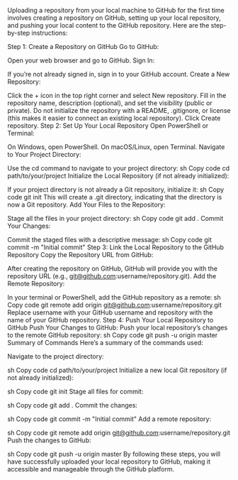 Uploading a repository from your local machine to GitHub for the first time involves creating a repository on GitHub, setting up your local repository, and pushing your local content to the GitHub repository. Here are the step-by-step instructions:

Step 1: Create a Repository on GitHub
Go to GitHub:

Open your web browser and go to GitHub.
Sign In:

If you’re not already signed in, sign in to your GitHub account.
Create a New Repository:

Click the + icon in the top right corner and select New repository.
Fill in the repository name, description (optional), and set the visibility (public or private).
Do not initialize the repository with a README, .gitignore, or license (this makes it easier to connect an existing local repository).
Click Create repository.
Step 2: Set Up Your Local Repository
Open PowerShell or Terminal:

On Windows, open PowerShell.
On macOS/Linux, open Terminal.
Navigate to Your Project Directory:

Use the cd command to navigate to your project directory:
sh
Copy code
cd path/to/your/project
Initialize the Local Repository (if not already initialized):

If your project directory is not already a Git repository, initialize it:
sh
Copy code
git init
This will create a .git directory, indicating that the directory is now a Git repository.
Add Your Files to the Repository:

Stage all the files in your project directory:
sh
Copy code
git add .
Commit Your Changes:

Commit the staged files with a descriptive message:
sh
Copy code
git commit -m "Initial commit"
Step 3: Link the Local Repository to the GitHub Repository
Copy the Repository URL from GitHub:

After creating the repository on GitHub, GitHub will provide you with the repository URL (e.g., git@github.com:username/repository.git).
Add the Remote Repository:

In your terminal or PowerShell, add the GitHub repository as a remote:
sh
Copy code
git remote add origin git@github.com:username/repository.git
Replace username with your GitHub username and repository with the name of your GitHub repository.
Step 4: Push Your Local Repository to GitHub
Push Your Changes to GitHub:
Push your local repository’s changes to the remote GitHub repository:
sh
Copy code
git push -u origin master
Summary of Commands
Here’s a summary of the commands used:

Navigate to the project directory:

sh
Copy code
cd path/to/your/project
Initialize a new local Git repository (if not already initialized):

sh
Copy code
git init
Stage all files for commit:

sh
Copy code
git add .
Commit the changes:

sh
Copy code
git commit -m "Initial commit"
Add a remote repository:

sh
Copy code
git remote add origin git@github.com:username/repository.git
Push the changes to GitHub:

sh
Copy code
git push -u origin master
By following these steps, you will have successfully uploaded your local repository to GitHub, making it accessible and manageable through the GitHub platform.






